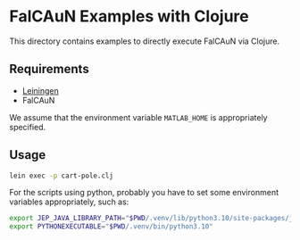 FalCAuN Examples with Clojure
=============================

This directory contains examples to directly execute FalCAuN via Clojure. 

Requirements
------------

- [Leiningen](https://leiningen.org/)
- FalCAuN

We assume that the environment variable `MATLAB_HOME` is appropriately specified.

Usage
-----

```sh
lein exec -p cart-pole.clj
```

For the scripts using python, probably you have to set some environment variables appropriately, such as:

```sh
export JEP_JAVA_LIBRARY_PATH="$PWD/.venv/lib/python3.10/site-packages/jep"
export PYTHONEXECUTABLE="$PWD/.venv/bin/python3.10"
```
